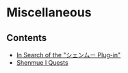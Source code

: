 # Miscellaneous

## Contents

* [In Search of the "シェンムー Plug-in"](In_Search_of_Shenmue_Plugin.md)
* [Shenmue I Quests](Shenmue_I_Quests.md)
